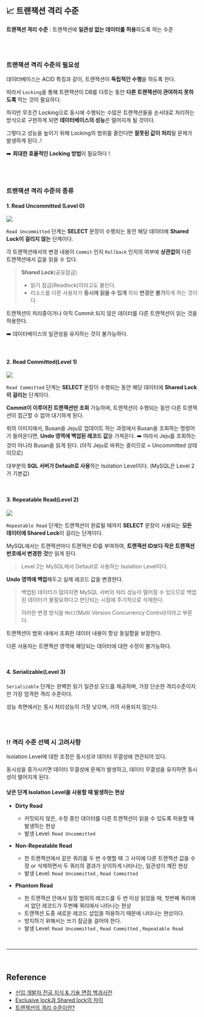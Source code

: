 ## 📈 트랜잭션 격리 수준

**트랜잭션 격리 수준** : 트랜잭션에 **일관성 없는 데이터를 허용**하도록 하는 수준

<br>
<br>

### 트랜잭션 격리 수준의 필요성

데이터베이스는 ACID 특징과 같이, 트랜잭션이 **독립적인 수행**을 하도록 한다.

따라서 `Locking`을 통해 트랜잭션이 DB를 다루는 동안 **다른 트랜잭션이 관여하지 못하도록** 막는 것이 필요하다.

하지만 무조건 Locking으로 동시에 수행되는 수많은 트랜잭션들을 순서대로 처리하는 방식으로 구현하게 되면 **데이터베이스의 성능**은 떨어지게 될 것이다.

그렇다고 성능을 높이기 위해 Locking의 범위를 줄인다면 **잘못된 값이 처리**될 문제가 발생하게 된다..!

➡️ **최대한 효율적인 Locking 방법**이 필요하다 !

<br>
<br>

### 트랜잭션 격리 수준의 종류

#### 1. Read Uncommitted (Level 0)

![](https://velog.velcdn.com/images/sukyeongs/post/760c6005-b24e-4ea6-abc1-1d35e20b2d07/image.png)

`Read Uncommitted` 단계는 **SELECT** 문장이 수행되는 동안 해당 데이터에 **Shared Lock이 걸리지 않는** 단계이다.

각 트랜잭션에서의 변경 내용이 `Commit` 인지 `Rollback` 인지의 여부에 **상관없이** 다른 트랜잭션에서 값을 읽을 수 있다.

> **Shared Lock**(공유잠금)
>
> - 읽기 잠금(Readlock)이라고도 불린다.
> - 리소스를 다른 사용자가 **동시에 읽을 수 있게** 하되 **변경은 불가**하게 하는 것이다.

트랜잭션이 처리중이거나 아직 Commit 되지 않은 데이터를 다른 트랜잭션이 읽는 것을 허용한다.

➡️ 데이터베이스의 일관성을 유지하는 것이 불가능하다.

<br>

#### 2. Read Committed(Level 1)

![](https://velog.velcdn.com/images/sukyeongs/post/673db2cc-07f7-4d31-a230-5513e046a026/image.png)

`Read Committed` 단계는 **SELECT** 문장이 수행되는 동안 해당 데이터에 **Shared Lock이 걸리는** 단계이다.

**Commit이 이루어진 트랜잭션만 조회** 가능하며,
트랜잭션이 수행되는 동안 다른 트랜잭션이 접근할 수 없어 대기하게 된다.

위의 이미지에서, Busan을 Jeju로 업데이트 하는 과정에서 Busan을 조회하는 명령어가 들어온다면, **Undo 영역에 백업된 레코드 값**을 가져온다.
➡️ 따라서 Jeju를 조회하는 것이 아니라 Busan을 읽게 된다. (아직 Jeju로 바뀌는 중이므로 = Uncommitted 상태이므로)

대부분의 **SQL 서버가 Default로 사용**하는 Isolation Level이다. (MySQL은 Level 2가 기본값)

<br>

#### 3. Repeatable Read(Level 2)

![](https://velog.velcdn.com/images/sukyeongs/post/0eeb1f30-fe0d-428e-9c08-fcc2ae51f4f3/image.png)

`Repeatable Read` 단계는 트랜잭션이 완료될 때까지 **SELECT** 문장이 사용되는 **모든 데이터에 Shared Lock**이 걸리는 단계이다.

MySQL에서는 트랜잭션마다 트랜잭션 ID를 부여하여, **트랜잭션 ID보다 작은 트랜잭션 번호에서 변경한 것**만 읽게 된다.

> Level 2는 MySQL에서 Default로 사용하는 Isolation Level이다.

**Undo 영역에 백업**해두고 실제 레코드 값을 변경한다.

> 백업된 데이터가 많아지면 MySQL 서버의 처리 성능이 떨어질 수 있으므로 백업된 데이터가 불필요하다고 판단되는 시점에 주기적으로 삭제한다.
>
> 이러한 변경 방식을 `MVCC`(Multi Version Concurrency Control)이라고 부른다.

트랜잭션이 범위 내에서 조회한 데이터 내용이 항상 동일함을 보장한다.

다른 사용자는 트랜잭션 영역에 해당되는 데이터에 대한 수정이 불가능하다.

<br>

#### 4. Serializable(Level 3)

`Serializable` 단계는 완벽한 읽기 일관성 모드를 제공하며, 가장 단순한 격리수준이지만 가장 엄격한 격리 수준이다.

성능 측면에서는 동시 처리성능이 가장 낮으며, 거의 사용되지 않는다.

<br>
<br>

### ‼️ 격리 수준 선택 시 고려사항

Isolation Level에 대한 조정은 동시성과 데이터 무결성에 연관되어 있다.

동시성을 증가시키면 데이터 무결성에 문제가 발생하고, 데이터 무결성을 유지하면 동시성이 떨어지게 된다.

#### 낮은 단계 Isolation Level을 사용할 때 발생하는 현상

- **Dirty Read**

  - 커밋되지 않은, 수정 중인 데이터를 다른 트랜잭션이 읽을 수 있도록 허용할 때 발생하는 현상
  - 발생 Level: `Read Uncommitted`

- **Non-Repeatable Read**

  - 한 트랜잭션에서 같은 쿼리를 두 번 수행할 때 그 사이에 다른 트랜잭션 값을 수정 or 삭제하면서 두 쿼리의 결과가 상이하게 나타나는, 일관성이 깨진 현상
  - 발생 Level: `Read Uncommitted` , `Read Committed`

- **Phantom Read**
  - 한 트랜잭션 안에서 일정 범위의 레코드를 두 번 이상 읽었을 때, 첫번째 쿼리에서 없던 레코드가 두번째 쿼리에서 나타나는 현상
  - 트랜잭션 도중 새로운 레코드 삽입을 허용하기 때문에 나타나는 현상이다.
  - 방지하기 위해서는 쓰기 잠금을 걸어야 한다.
  - 발생 Level: `Read Uncommitted` , `Read Committed` , `Repeatable Read`

<br>

---

<br>

## Reference

- <a href="https://gyoogle.dev/blog/computer-science/data-base/Transaction%20Isolation%20Level.html">신입 개발자 전공 지식 & 기술 면접 백과사전</a>
- <a href="https://jeong-pro.tistory.com/94">Exclusive lock과 Shared lock의 차이</a>
- <a href="https://nesoy.github.io/articles/2019-05/Database-Transaction-isolation">트랜잭션의 격리 수준이란?</a>
